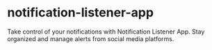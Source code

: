 # notification-listener-app
 Take control of your notifications with Notification Listener App. Stay organized and manage alerts from social media platforms.
